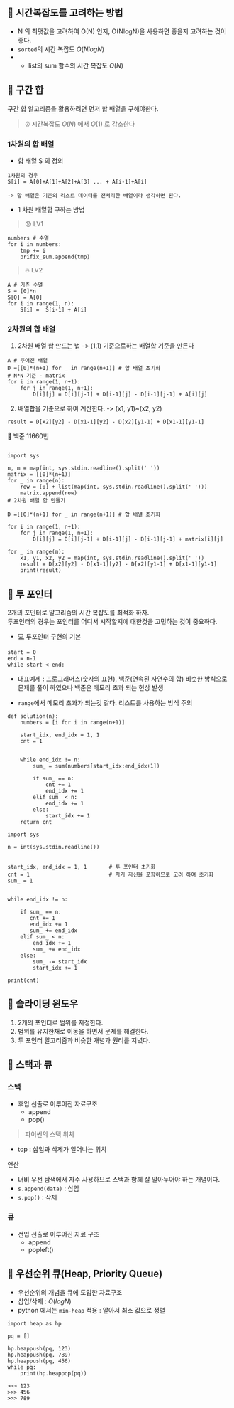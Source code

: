 ## 📌 시간복잡도를 고려하는 방법
- N 의 최댓값을 고려하여 O(N) 인지, O(NlogN)을 사용하면 좋을지 고려하는 것이 좋다.
- `sorted`의 시간 복잡도 $O(NlogN)$
- - list의 sum 함수의 시간 복잡도 $O(N)$

## 📌 구간 합
구간 합 알고리즘을 활용하려면 먼저 합 배열을 구해야한다.

> ⏰ 시간복잡도
$O(N)$ 에서 $O(1)$ 로 감소한다

### 1차원의 합 배열
- 합 배열 S 의 정의
```
1차원의 경우
S[i] = A[0]+A[1]+A[2]+A[3] ... + A[i-1]+A[i]

-> 합 배열은 기존의 리스트 데이터를 전처리한 배열이라 생각하면 된다.
```
- 1 차원 배열합 구하는 방법
> 😞 LV1

```
numbers # 수열
for i in numbers:
    tmp += i
    prifix_sum.append(tmp)
```

> 🔥 LV2
```
A # 기존 수열
S = [0]*n
S[0] = A[0]
for i in range(1, n):
    S[i] =  S[i-1] + A[i]
```

### 2차원의 합 배열
1. 2차원 배열 합 만드는 법 -> (1,1) 기준으로하는 배열합 기준을 만든다
```
A # 주어진 배열
D =[[0]*(n+1) for _ in range(n+1)] # 합 배열 초기화
# N*N 기준 - matrix
for i in range(1, n+1):
    for j in range(1, n+1):
        D[i][j] = D[i][j-1] + D[i-1][j] - D[i-1][j-1] + A[i][j]

```
2. 배열합을 기준으로 하여 계산한다.  -> (x1, y1)~(x2, y2)


```
result = D[x2][y2] - D[x1-1][y2] - D[x2][y1-1] + D[x1-1][y1-1]
```

📑 백준 11660번
```

import sys

n, m = map(int, sys.stdin.readline().split(' '))
matrix = [[0]*(n+1)]
for _ in range(n):
    row = [0] + list(map(int, sys.stdin.readline().split(' ')))
    matrix.append(row)
# 2차원 배열 합 만들기

D =[[0]*(n+1) for _ in range(n+1)] # 합 배열 초기화

for i in range(1, n+1):
    for j in range(1, n+1):
        D[i][j] = D[i][j-1] + D[i-1][j] - D[i-1][j-1] + matrix[i][j]

for _ in range(m):
    x1, y1, x2, y2 = map(int, sys.stdin.readline().split(' '))
    result = D[x2][y2] - D[x1-1][y2] - D[x2][y1-1] + D[x1-1][y1-1]
    print(result)
```

## 📌 투 포인터
2개의 포인터로 알고리즘의 시간 복잡도를 최적화 하자.  
투포인터의 경우는 포인터를 어디서 시작할지에 대한것을 고민하는 것이 중요하다.
- 💻 투포인터 구현의 기본
```
start = 0
end = n-1
while start < end:
```

- 대표예제 : 프로그래머스(숫자의 표현), 백준(연속된 자연수의 합)
비슷한 방식으로 문제를 풀이 하였으나 백준은 메모리 초과 되는 현상 발생

- `range`에서 메모리 초과가 되는것 같다. 리스트를 사용하는 방식 주의 
```
def solution(n):
    numbers = [i for i in range(n+1)]

    start_idx, end_idx = 1, 1
    cnt = 1


    while end_idx != n:
        sum_ = sum(numbers[start_idx:end_idx+1])

        if sum_ == n:
            cnt += 1
            end_idx += 1
        elif sum_ < n:
            end_idx += 1
        else:
            start_idx += 1
    return cnt

```

```
import sys

n = int(sys.stdin.readline())


start_idx, end_idx = 1, 1       # 투 포인터 초기화
cnt = 1                         # 자기 자신을 포함하므로 고려 하여 초기화
sum_ = 1


while end_idx != n:

    if sum_ == n:
       cnt += 1
       end_idx += 1
       sum_ += end_idx
    elif sum_ < n:
        end_idx += 1
        sum_ += end_idx
    else:
        sum_ -= start_idx
        start_idx += 1

print(cnt)
```

## 📌 슬라이딩 윈도우
1. 2개의 포인터로 범위를 지정한다.
2. 범위를 유지한채로 이동을 하면서 문제를 해결한다.
3. 투 포인터 알고리즘과 비슷한 개념과 원리를 지녔다.

## 📌 스택과 큐

### 스택
- 후입 선출로 이루어진 자료구조
    - append
    - pop()

> 파이썬의 스택
위치
- top : 삽입과 삭제가 일어나는 위치  

연산
- 너비 우선 탐색에서 자주 사용하므로 스택과 함께 잘 알아두어야 하는 개념이다.
- `s.append(data)` : 삽입
- `s.pop()` : 삭제

### 큐
- 선입 선출로 이루어진 자료 구조 
    - append
    - popleft()

## 📌 우선순위 큐(Heap, Priority Queue)

- 우선순위의 개념을 큐에 도입한 자료구조
- 삽입/삭제 : $O(log N)$
- python 에서는 `min-heap` 적용 : 알아서 최소 값으로 정렬

```
import heap as hp

pq = []

hp.heappush(pq, 123)
hp.heappush(pq, 789)
hp.heappush(pq, 456)
while pq:
    print(hp.heappop(pq))

>>> 123
>>> 456
>>> 789
```

